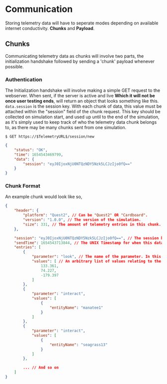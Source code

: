 # Communication
Storing telemetry data will have to seperate modes depending on available internet conductivity. **Chunks** and **Payload**.

## Chunks
Communicating telemetry data as chunks will involve two parts, the initialization handshake followed by sending a 'chunk' payload whenever possible.

### Authentication 
The Initialization handshake will involve making a simple GET request to the webserver. When sent, if the server is active and live **Which it will not be once user testing ends**, will return an object that looks something like this. ``data.session`` is the session key. With each chunk of data, this value must be attached within the "session" field of the chunk request. This key should be collected on simulation start, and used up until to the end of the simulation, as it's simply used to keep track of who the telemetry data chunk belongs to, as there may be many chunks sent from one simulation.

`$ GET https://$TelemetryURL$/session/new `
```json
{
    "status": "OK",
    "time": 1654543469799, 
    "data": {
        "session": "eyJ0IjoxNjU0NTQzNDY5Nzk5LCJzIjo0fQ=="
    }
}
```

### Chunk Format
An example chunk would look like so,
```json
{
    "header": {
        "platform": "Quest2", // Can be "Quest2" OR "Cardboard".
        "version": "1.0.0", // The version of the simulation.
        "size": 331, // The amount of telemetry entries in this chunk.
    },

    "session": "eyJ0IjoxNjU0NTQzNDY5Nzk5LCJzIjo0fQ==", // The session key taken from above
    "sendTime": 1654543713844, // The UNIX Timestamp for when this data was sent, to make sure data chunks are in order.
    "entries": [
        {
            "parameter": "look", // The name of the parameter. In this case, look position update.
            "values": [ // An arbitrary list of values relating to the parameter.
                133.361, 
                74.227,
                -179.397
            ]
        },
        {
            "parameter": "interact",
            "values": [
                {
                    "entityName": "manatee1" 
                }
            ]
        },
        {
            "parameter": "interact",
            "values": [
                {
                    "entityName": "seagrass13" 
                }
            ]
        },

        ... // And so on
    ]
}